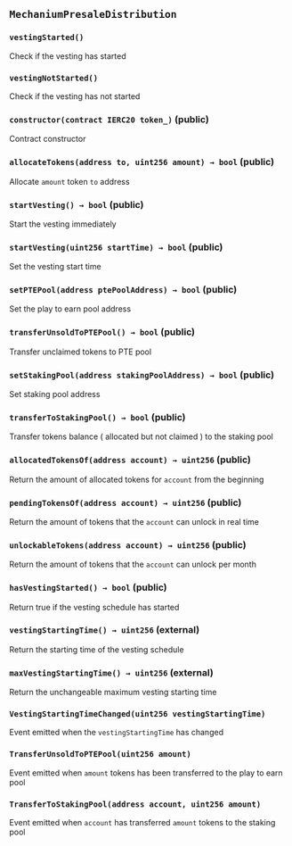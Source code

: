 ## `MechaniumPresaleDistribution`





### `vestingStarted()`



Check if the vesting has started

### `vestingNotStarted()`



Check if the vesting has not started


### `constructor(contract IERC20 token_)` (public)



Contract constructor


### `allocateTokens(address to, uint256 amount) → bool` (public)

Allocate `amount` token `to` address




### `startVesting() → bool` (public)

Start the vesting immediately



### `startVesting(uint256 startTime) → bool` (public)

Set the vesting start time




### `setPTEPool(address ptePoolAddress) → bool` (public)

Set the play to earn pool address




### `transferUnsoldToPTEPool() → bool` (public)

Transfer unclaimed tokens to PTE pool



### `setStakingPool(address stakingPoolAddress) → bool` (public)

Set staking pool address




### `transferToStakingPool() → bool` (public)

Transfer tokens balance ( allocated but not claimed ) to the staking pool



### `allocatedTokensOf(address account) → uint256` (public)



Return the amount of allocated tokens for `account` from the beginning

### `pendingTokensOf(address account) → uint256` (public)



Return the amount of tokens that the `account` can unlock in real time

### `unlockableTokens(address account) → uint256` (public)



Return the amount of tokens that the `account` can unlock per month

### `hasVestingStarted() → bool` (public)



Return true if the vesting schedule has started

### `vestingStartingTime() → uint256` (external)



Return the starting time of the vesting schedule

### `maxVestingStartingTime() → uint256` (external)



Return the unchangeable maximum vesting starting time


### `VestingStartingTimeChanged(uint256 vestingStartingTime)`

Event emitted when the `vestingStartingTime` has changed



### `TransferUnsoldToPTEPool(uint256 amount)`

Event emitted when `amount` tokens has been transferred to the play to earn pool



### `TransferToStakingPool(address account, uint256 amount)`

Event emitted when `account` has transferred `amount` tokens to the staking pool





